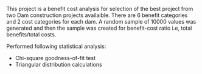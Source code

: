 This project is a benefit cost analysis for selection of the best project from two Dam construction projects availaible. There are 6 benefit categories and 2 cost categories for each dam. A random sample of 10000 values was generated and then the sample was created for benefit-cost ratio i.e, total benefits/total costs.

Performed following statistical analysis:

* Chi-square goodness-of-fit test
* Triangular distribution calculations


